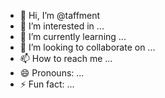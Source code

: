 - 👋 Hi, I’m @taffment
- 👀 I’m interested in ...
- 🌱 I’m currently learning ...
- 💞️ I’m looking to collaborate on ...
- 📫 How to reach me ...
- 😄 Pronouns: ...
- ⚡ Fun fact: ...

<!---
taffment/taffment is a ✨ special ✨ repository because its `README.md` (this file) appears on your GitHub profile.
You can click the Preview link to take a look at your changes.
--->
